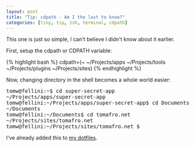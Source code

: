 ```yaml
---
layout: post
title: "Tip: cdpath - Am I the last to know?"
categories: [tiny, tip, zsh, terminal, cdpath]
---
```

This one is just so simple, I can't believe I didn't know about it earlier.

First, setup the cdpath or CDPATH variable:

{% highlight bash %}
cdpath=(~ ~/Projects/apps ~/Projects/tools ~/Projects/plugins ~/Projects/sites)
{% endhighlight %}

Now, changing directory in the shell becomes a whole world easier:

<div class='highlight'><pre><span class="s1">tomw@fellini:~<span class='nv'>$ </span></span><span class='nb'>cd </span>super-secret-app
~/Projects/apps/super-secret-app
<span class="s1">tomw@fellini:~/Projects/apps/super-secret-app<span class='nv'>$ </span></span><span class='nb'>cd </span>Documents
~/Documents
<span class="s1">tomw@fellini:~/Documents<span class='nv'>$ </span></span><span class='nb'>cd </span>tomafro.net
~/Projects/sites/tomafro.net
<span class="s1">tomw@fellini:~/Projects/sites/tomafro.net <span class='err'>$</span></span>
</pre>
</div>

I've already added this to [my dotfiles](http://github.com/tomafro/dotfiles).